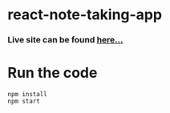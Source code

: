 # react-note-taking-app

### Live site can be found [here...](note-desk.netlify.app)

# Run the code

```
npm install
npm start
```
